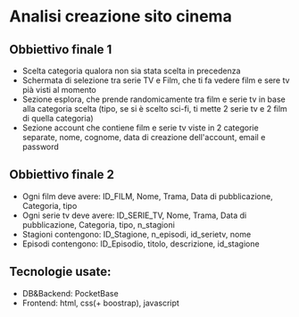 # Analisi creazione sito cinema
## Obbiettivo finale 1
  - Scelta categoria qualora non sia stata scelta in precedenza
  - Schermata di selezione tra serie TV e Film, che ti fa vedere film e sere tv pià visti al momento
  - Sezione esplora, che prende randomicamente tra film e serie tv in base alla categoria scelta (tipo, se si è scelto sci-fi, ti mette 2 serie tv e 2 film di quella categoria)
  - Sezione account che contiene film e serie tv viste in 2 categorie separate, nome, cognome, data di creazione dell'account, email e password

## Obbiettivo finale 2
  - Ogni film deve avere: ID_FILM, Nome, Trama, Data di pubblicazione, Categoria, tipo
  - Ogni serie tv deve avere: ID_SERIE_TV, Nome, Trama, Data di pubblicazione, Categoria, tipo, n_stagioni
  - Stagioni contengono: ID_Stagione, n_episodi, id_serietv, nome
  - Episodi contengono: ID_Episodio, titolo, descrizione, id_stagione

## Tecnologie usate:
  - DB&Backend: PocketBase
  - Frontend: html, css(+ boostrap), javascript
